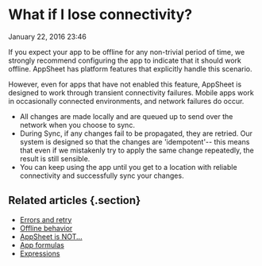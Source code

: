 #  What if I lose connectivity?


January 22, 2016 23:46

If you expect your app to be offline for any non-trivial period of time, we
strongly recommend configuring the app to indicate that it should work
offline. AppSheet has platform features that explicitly handle this scenario.

However, even for apps that have not enabled this feature, AppSheet is
designed to work through transient connectivity failures. Mobile apps work in
occasionally connected environments, and network failures do occur.

  * All changes are made locally and are queued up to send over the network when you choose to sync.
  * During Sync, if any changes fail to be propagated, they are retried. Our system is designed so that the changes are 'idempotent'-- this means that even if we mistakenly try to apply the same change repeatedly, the result is still sensible.
  * You can keep using the app until you get to a location with reliable connectivity and successfully sync your changes.


## Related articles {.section}

  * [Errors and retry](Errors-and-retry)
  * [Offline behavior](Offline-behavior)
  * [AppSheet is NOT...](AppSheet-is-NOT-)
  * [App formulas](App-formulas)
  * [Expressions](Expressions)

